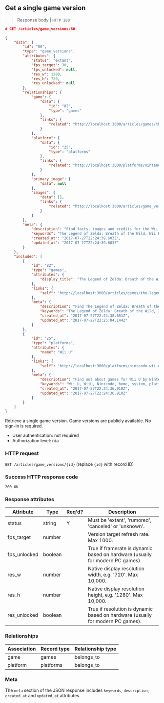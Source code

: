 ## <a name="game_versions_show"></a>Get a single game version

> Response body | `HTTP 200`

```JSON
# GET /articles/game_versions/80

{
    "data": {
        "id": "80",
        "type": "game_versions",
        "attributes": {
            "status": "extant",
            "fps_target": 30,
            "fps_unlocked": null,
            "res_w": 1280,
            "res_h": 720,
            "res_unlocked": null
        },
        "relationships": {
            "game": {
                "data": {
                    "id": "82",
                    "type": "games"
                },
                "links": {
                    "related": "http://localhost:3000/articles/games/the-legend-of-zelda-breath-of-the-wild"
                }
            },
            "platform": {
                "data": {
                    "id": "25",
                    "type": "platforms"
                },
                "links": {
                    "related": "http://localhost:3000/platforms/nintendo-wii-u"
                }
            },
            "primary_image": {
                "data": null
            },
            "images": {
                "data": [],
                "links": {
                    "related": "http://localhost:3000/articles/game_versions/80/images"
                }
            }
        },
        "meta": {
            "description": "Find facts, images and credits for the Wii U version of The Legend of Zelda: Breath of the Wild at Dbljump, the video game reference.",
            "keywords": "The Legend of Zelda: Breath of the Wild, Wii U, platform, version, dbljump, video games, pc games, gaming",
            "created_at": "2017-07-27T22:24:39.603Z",
            "updated_at": "2017-07-27T22:24:39.603Z"
        }
    },
    "included": [
        {
            "id": "82",
            "type": "games",
            "attributes": {
                "display_title": "The Legend of Zelda: Breath of the Wild"
            },
            "links": {
                "self": "http://localhost:3000/articles/games/the-legend-of-zelda-breath-of-the-wild"
            },
            "meta": {
                "description": "Find The Legend of Zelda: Breath of the Wild trivia, screenshots, credits and other info at Dbljump, the video game reference.",
                "keywords": "The Legend of Zelda: Breath of the Wild, 2017, Switch, Wii U, game, credits, screenshots, trivia, dbljump, video games, pc games, gaming",
                "created_at": "2017-07-27T22:24:38.651Z",
                "updated_at": "2017-07-27T22:25:04.144Z"
            }
        },
        {
            "id": "25",
            "type": "platforms",
            "attributes": {
                "name": "Wii U"
            },
            "links": {
                "self": "http://localhost:3000/platforms/nintendo-wii-u"
            },
            "meta": {
                "description": "Find out about games for Wii U by Nintendo Co., Ltd. at Dbljump, the video game reference.",
                "keywords": "Wii U, WiiU, Nintendo, home, system, platform, dbljump, video games, pc games, gaming",
                "created_at": "2017-07-27T22:24:36.910Z",
                "updated_at": "2017-07-27T22:24:36.910Z"
            }
        }
    ]
}
```

Retrieve a single game version. Game versions are publicly available. No sign-in is required.

* User authentication: not required
* Authorization level: n/a

### HTTP request

`GET /articles/game_versions/{id}` (replace `{id}` with record ID)

### Success HTTP response code

`200 OK`

### <a name="game_version_response_attrs"></a>Response attributes

Attribute | Type | Req'd? | Description
--------- | ---- | ------ | -----------
status | string | Y | Must be 'extant', 'rumored', 'canceled' or 'unknown'.
fps_target | number | | Version target refresh rate. Max 1000.
fps_unlocked | boolean | | True if framerate is dynamic based on hardware (usually for modern PC games).
res_w | number | | Native display resolution width, e.g. '720'. Max 10,000.
res_h | number | | Native display resolution height, e.g. '1280'. Max 10,000.
res_unlocked | boolean | | True if resolution is dynamic based on hardware (usually for modern PC games).

### Relationships

Association | Record type | Relationship type
------------ | ---------- | -----------------
game | games | belongs_to
platform | platforms | belongs_to

### Meta

The `meta` section of the JSON response includes `keywords`, `description`, `created_at` and `updated_at` attributes.
